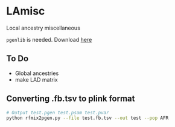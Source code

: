 # LAmisc
Local ancestry miscellaneous

`pgenlib` is needed. Download [here](https://github.com/chrchang/plink-ng/tree/master/2.0/Python)


## To Do

- Global ancestries
- make LAD matrix

## Converting .fb.tsv to plink format

```bash
# Output test.pgen test.psam test.pvar
python rfmix2pgen.py --file test.fb.tsv --out test --pop AFR
```
